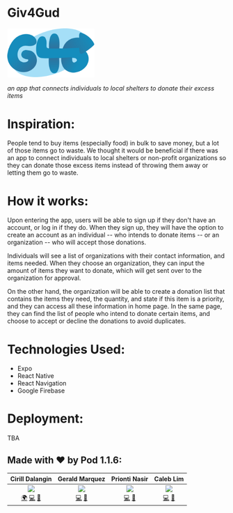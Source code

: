 # Giv4Gud

<img src="assets/g4glogo.png" alt="logo" width="200px;"/>

*an app that connects individuals to local shelters to donate their excess items* 

# Inspiration:
People tend to buy items (especially food) in bulk to save money, but a lot of those items go to waste. We thought it would be beneficial if there was an app to connect individuals to local shelters or non-profit organizations so they can donate those excess items instead of throwing them away or letting them go to waste.

# How it works:
Upon entering the app, users will be able to sign up if they don't have an account, or log in if they do. When they sign up, they will have the option to create an account as an individual -- who intends to donate items -- or an organization -- who will accept those donations. 

Individuals will see a list of organizations with their contact information, and items needed. When they choose an organization, they can input the amount of items they want to donate, which will get sent over to the organization for approval.

On the other hand, the organization will be able to create a donation list that contains the items they need, the quantity, and state if this item is a priority, and they can access all these information in home page. In the same page, they can find the list of people who intend to donate certain items, and choose to accept or decline the donations to avoid duplicates. 

# Technologies Used:
- Expo
- React Native
- React Navigation
- Google Firebase

# Deployment: 

TBA

## Made with ❤️ by Pod 1.1.6:
| Cirill Dalangin | Gerald Marquez | Prionti Nasir | Caleb Lim |
| :----: | :---: | :---: | :---: |
| [<img src="https://avatars2.githubusercontent.com/u/40480780?s=460&u=8c1edf8c533e2fb0a97dfce1342fcf2960a12c1b&v=4" width="100px;"/>](https://florenz.tech/)<br />[🌍](https://florenz.tech/) [💻](https://github.com/cdalangin) [🤝](https://www.linkedin.com/in/cfdalangin/) | [<img src="https://avatars2.githubusercontent.com/u/53912864?s=460&u=727f97404c4be0f6ef60b348233e1282d46e1c26&v=4" width="100px;"/>](#)<br /> [💻](https://github.com/gprmarquez) [🤝](https://www.linkedin.com/in/gerald-marquez/) | [<img src="https://avatars3.githubusercontent.com/u/31460383?s=460&u=3c9633dec7b2a9eadb0ed2b8174afb3475e56283&v=4" width="100px;"/>](https://github.com/pablomdd)<br /> [💻](https://github.com/smellslikekeenspirit) [🤝](https://www.linkedin.com/in/prionti-nasir/) | [<img src="https://avatars2.githubusercontent.com/u/47403443?s=460&v=4" width="100px;"/>](https://github.com/ZzRanger)<br /> [💻](https://github.com/ZzRanger) [🤝](#) |
